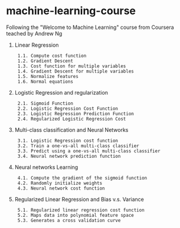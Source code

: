 # machine-learning-course
Following the "Welcome to Machine Learning" course from Coursera teached by Andrew Ng

1. Linear Regression
        
        1.1. Compute cost function 
        1.2. Gradient Descent 
        1.3. Cost function for multiple variables
        1.4. Gradient Descent for multiple variables
        1.5. Normalize features
        1.6. Normal equations  
2. Logistic Regression and regularization

        2.1. Sigmoid Function
        2.2. Logistic Regression Cost Function
        2.3. Logistic Regression Prediction Function
        2.4. Regularized Logistic Regression Cost
3. Multi-class classification and Neural Networks
        
        3.1. Logistic Regression cost function
        3.2. Train a one-vs-all multi-class classifier
        3.3. Predict using a one-vs-all multi-class classifier
        3.4. Neural network prediction function
4. Neural networks Learning

        4.1. Compute the gradient of the sigmoid function
        4.2. Randomly initialize weights
        4.3. Neural network cost function
5. Regularized Linear Regression and Bias v.s. Variance

        5.1. Regularized linear regression cost function
        5.2. Maps data into polynomial feature space
        5.3. Generates a cross validation curve
